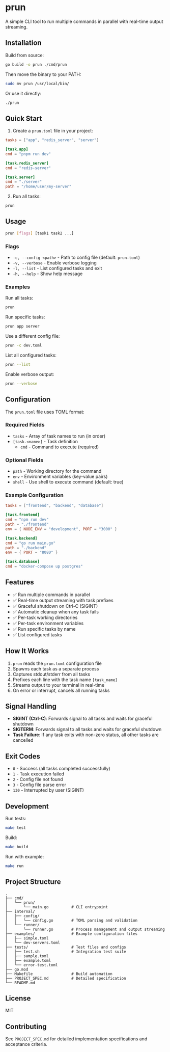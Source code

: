 # prun

A simple CLI tool to run multiple commands in parallel with real-time output streaming.

## Installation

Build from source:

```bash
go build -o prun ./cmd/prun
```

Then move the binary to your PATH:

```bash
sudo mv prun /usr/local/bin/
```

Or use it directly:

```bash
./prun
```

## Quick Start

1. Create a `prun.toml` file in your project:

```toml
tasks = ["app", "redis_server", "server"]

[task.app]
cmd = "pnpm run dev"

[task.redis_server]
cmd = "redis-server"

[task.server]
cmd = "./server"
path = "/home/user/my-server"
```

2. Run all tasks:

```bash
prun
```

## Usage

```bash
prun [flags] [task1 task2 ...]
```

### Flags

- `-c, --config <path>` - Path to config file (default: `prun.toml`)
- `-v, --verbose` - Enable verbose logging
- `-l, --list` - List configured tasks and exit
- `-h, --help` - Show help message

### Examples

Run all tasks:
```bash
prun
```

Run specific tasks:
```bash
prun app server
```

Use a different config file:
```bash
prun -c dev.toml
```

List all configured tasks:
```bash
prun --list
```

Enable verbose output:
```bash
prun --verbose
```

## Configuration

The `prun.toml` file uses TOML format:

### Required Fields

- `tasks` - Array of task names to run (in order)
- `[task.<name>]` - Task definition
  - `cmd` - Command to execute (required)

### Optional Fields

- `path` - Working directory for the command
- `env` - Environment variables (key-value pairs)
- `shell` - Use shell to execute command (default: true)

### Example Configuration

```toml
tasks = ["frontend", "backend", "database"]

[task.frontend]
cmd = "npm run dev"
path = "./frontend"
env = { NODE_ENV = "development", PORT = "3000" }

[task.backend]
cmd = "go run main.go"
path = "./backend"
env = { PORT = "8080" }

[task.database]
cmd = "docker-compose up postgres"
```

## Features

- ✅ Run multiple commands in parallel
- ✅ Real-time output streaming with task prefixes
- ✅ Graceful shutdown on Ctrl-C (SIGINT)
- ✅ Automatic cleanup when any task fails
- ✅ Per-task working directories
- ✅ Per-task environment variables
- ✅ Run specific tasks by name
- ✅ List configured tasks

## How It Works

1. `prun` reads the `prun.toml` configuration file
2. Spawns each task as a separate process
3. Captures stdout/stderr from all tasks
4. Prefixes each line with the task name `[task_name]`
5. Streams output to your terminal in real-time
6. On error or interrupt, cancels all running tasks

## Signal Handling

- **SIGINT (Ctrl-C)**: Forwards signal to all tasks and waits for graceful shutdown
- **SIGTERM**: Forwards signal to all tasks and waits for graceful shutdown
- **Task Failure**: If any task exits with non-zero status, all other tasks are cancelled

## Exit Codes

- `0` - Success (all tasks completed successfully)
- `1` - Task execution failed
- `2` - Config file not found
- `3` - Config file parse error
- `130` - Interrupted by user (SIGINT)

## Development

Run tests:
```bash
make test
```

Build:
```bash
make build
```

Run with example:
```bash
make run
```

## Project Structure

```
.
├── cmd/
│   └── prun/
│       └── main.go          # CLI entrypoint
├── internal/
│   ├── config/
│   │   └── config.go        # TOML parsing and validation
│   └── runner/
│       └── runner.go        # Process management and output streaming
├── examples/                # Example configuration files
│   ├── simple.toml
│   └── dev-servers.toml
├── tests/                   # Test files and configs
│   ├── test.sh              # Integration test suite
│   ├── sample.toml
│   ├── example.toml
│   └── error-test.toml
├── go.mod
├── Makefile                 # Build automation
├── PROJECT_SPEC.md          # Detailed specification
└── README.md
```

## License

MIT

## Contributing

See `PROJECT_SPEC.md` for detailed implementation specifications and acceptance criteria.
